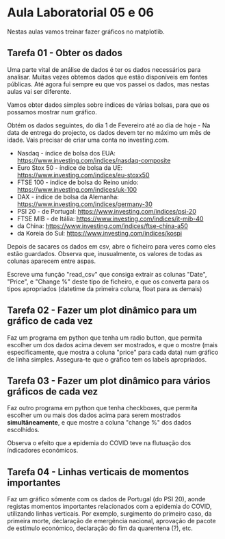 # Aula Laboratorial 05 e 06

Nestas aulas vamos treinar fazer gráficos no matplotlib.

## Tarefa 01 - Obter os dados

Uma parte vital de análise de dados é ter os dados necessários para analisar. Muitas vezes obtemos dados que estão disponíveis em fontes públicas. Até agora fui sempre eu que vos passei os dados, mas nestas aulas vai ser diferente.

Vamos obter dados simples sobre índices de várias bolsas, para que os possamos mostrar num gráfico.

Obtém os dados seguintes, do dia 1 de Fevereiro até ao dia de hoje - Na data de entrega do projecto, os dados devem ter no máximo um mês de idade. Vais precisar de criar uma conta no investing.com.

* Nasdaq - índice de bolsa dos EUA: https://www.investing.com/indices/nasdaq-composite
* Euro Stox 50 - índice de bolsa da UE: https://www.investing.com/indices/eu-stoxx50
* FTSE 100 - índice de bolsa do Reino unido: https://www.investing.com/indices/uk-100
* DAX - índice de bolsa da Alemanha: https://www.investing.com/indices/germany-30
* PSI 20 - de Portugal: https://www.investing.com/indices/psi-20
* FTSE MIB - de Itália: https://www.investing.com/indices/it-mib-40
* da China: https://www.investing.com/indices/ftse-china-a50
* da Koreia do Sul: https://www.investing.com/indices/kospi

Depois de sacares os dados em csv, abre o ficheiro para veres como eles estão guardados. Observa que, inusualmente, os valores de todas as colunas aparecem entre aspas.

Escreve uma função "read_csv" que consiga extrair as colunas "Date", "Price", e "Change %" deste tipo de ficheiro, e que os converta para os tipos apropriados (datetime da primeira coluna, float para as demais)

## Tarefa 02 - Fazer um plot dinâmico para um gráfico de cada vez

Faz um programa em python que tenha um radio button, que permita escolher um dos dados acima devem ser mostrados, e que o mostre (mais especificamente, que mostra a coluna "price" para cada data) num gráfico de linha simples. Assegura-te que o gráfico tem os labels apropriados.

## Tarefa 03 - Fazer um plot dinâmico para vários gráficos de cada vez

Faz outro programa em python que tenha checkboxes, que permita escolher um ou mais dos dados acima para serem mostrados **simultâneamente**, e que mostre a coluna "change %" dos dados escolhidos.

Observa o efeito que a epidemia do COVID teve na flutuação dos índicadores económicos.

## Tarefa 04 - Linhas verticais de momentos importantes

Faz um gráfico sómente com os dados de Portugal (do PSI 20), aonde registas momentos importantes relacionados com a epidemia do COVID, utilizando linhas verticais. Por exemplo, surgimento do primeiro caso, da primeira morte, declaração de emergência nacional, aprovação de pacote de estímulo económico, declaração do fim da quarentena (?), etc.



